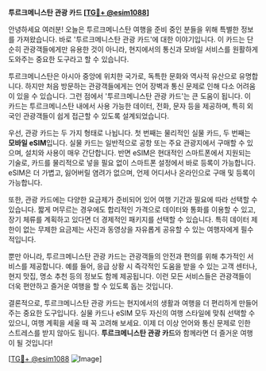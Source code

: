 **투르크메니스탄 관광 카드 [[TG💪+ @esim1088](https://t.me/s/esim1088)]**

안녕하세요 여러분! 오늘은 투르크메니스탄 여행을 준비 중인 분들을 위해 특별한 정보를 가져왔습니다. 바로 '투르크메니스탄 관광 카드'에 대한 이야기입니다. 이 카드는 단순히 관광객들에게만 유용한 것이 아니라, 현지에서의 통신과 모바일 서비스를 원활하게 도와주는 중요한 도구라고 할 수 있습니다.

투르크메니스탄은 아시아 중앙에 위치한 국가로, 독특한 문화와 역사적 유산으로 유명합니다. 하지만 처음 방문하는 관광객들에게는 언어 장벽과 통신 문제로 인해 다소 어려움이 있을 수 있습니다. 그런 점에서 '투르크메니스탄 관광 카드'는 큰 도움이 됩니다. 이 카드는 투르크메니스탄 내에서 사용 가능한 데이터, 전화, 문자 등을 제공하며, 특히 외국인 관광객들이 쉽게 접근할 수 있도록 설계되었습니다.

우선, 관광 카드는 두 가지 형태로 나뉩니다. 첫 번째는 물리적인 실물 카드, 두 번째는 **모바일 eSIM**입니다. 실물 카드는 일반적으로 공항 또는 주요 관광지에서 구매할 수 있으며, 설치와 사용이 매우 간단합니다. 반면 eSIM은 현대적인 스마트폰에서 지원되는 기술로, 카드를 물리적으로 넣을 필요 없이 스마트폰 설정에서 바로 등록이 가능합니다. eSIM은 더 가볍고, 잃어버릴 염려가 없으며, 언제 어디서나 온라인으로 구매 및 등록이 가능합니다.

또한, 관광 카드에는 다양한 요금제가 준비되어 있어 여행 기간과 필요에 따라 선택할 수 있습니다. 짧게 머무르는 경우에도 합리적인 가격으로 데이터와 통화를 이용할 수 있고, 장기 체류를 계획하고 있다면 더 경제적인 패키지를 선택할 수 있습니다. 특히 데이터 제한이 없는 무제한 요금제는 사진과 동영상을 자유롭게 공유할 수 있는 여행자에게 필수적입니다.

뿐만 아니라, 투르크메니스탄 관광 카드는 관광객들의 안전과 편의를 위해 추가적인 서비스를 제공합니다. 예를 들어, 응급 상황 시 즉각적인 도움을 받을 수 있는 고객 센터나, 현지 맛집, 명소 추천 등의 정보도 함께 제공됩니다. 이런 모든 서비스들은 관광객들이 더욱 편안하고 즐거운 여행을 할 수 있도록 돕는 것입니다.

결론적으로, 투르크메니스탄 관광 카드는 현지에서의 생활과 여행을 더 편리하게 만들어주는 중요한 도구입니다. 실물 카드나 eSIM 모두 자신의 여행 스타일에 맞춰 선택할 수 있으니, 여행 계획을 세울 때 꼭 고려해 보세요. 이제 더 이상 언어와 통신 문제로 인한 스트레스를 받지 않아도 됩니다. **투르크메니스탄 관광 카드**와 함께라면 더 즐거운 여행이 될 것입니다!

[[TG💪+ @esim1088](https://t.me/s/esim1088) ![Image](https://i.postimg.cc/Y0z9fWf4/image.png)]